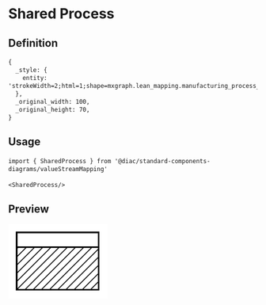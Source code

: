 # Shared Process

## Definition

```
{
  _style: { 
    entity: 'strokeWidth=2;html=1;shape=mxgraph.lean_mapping.manufacturing_process_shared;spacingTop=-5;align=center;whiteSpace=wrap;verticalAlign=top;',
  },
  _original_width: 100,
  _original_height: 70,
}
```

## Usage

```
import { SharedProcess } from '@diac/standard-components-diagrams/valueStreamMapping'

<SharedProcess/>
```

## Preview

<img src="./shared-process.png" width="200"/>
